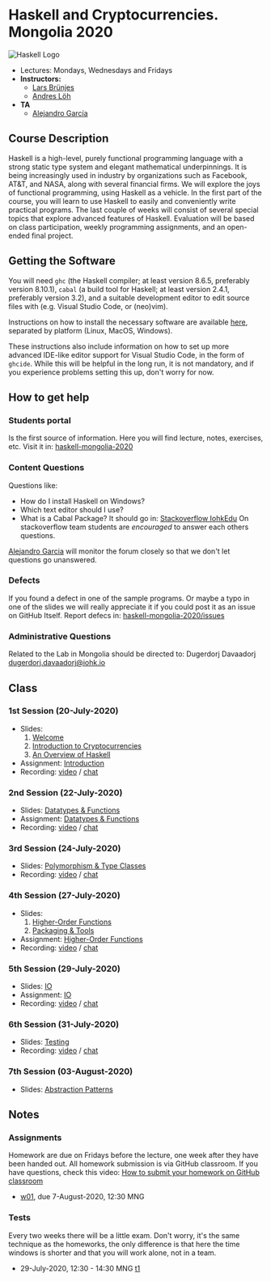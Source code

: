 # Haskell and Cryptocurrencies. Mongolia 2020

![Haskell Logo](https://upload.wikimedia.org/wikipedia/commons/1/1c/Haskell-Logo.svg)

- Lectures: Mondays, Wednesdays and Fridays
- **Instructors:**
  - [Lars Brünjes](https://iohk.io/en/team/lars-brunjes)
  - [Andres Löh](http://www.well-typed.com/people/andres/)
- **TA**
  - [Alejandro García](https://iohk.io/en/team/alejandro-garcia)

## Course Description

Haskell is a high-level, purely functional programming language with a
strong static type system and elegant mathematical underpinnings. It is
being increasingly used in industry by organizations such as Facebook,
AT\&T, and NASA, along with several financial firms. We will explore the
joys of functional programming, using Haskell as a vehicle. In the first
part of the course, you will learn to use Haskell to easily and
conveniently write practical programs. The last couple of weeks will
consist of several special topics that explore advanced features of
Haskell. Evaluation will be based on class participation, weekly
programming assignments, and an open-ended final project.

## Getting the Software

You will need `ghc` (the Haskell compiler; at least version 8.6.5, preferably
version 8.10.1), `cabal` (a build tool for Haskell; at least version 2.4.1,
preferably version 3.2), and a suitable development editor to edit source files
with (e.g. Visual Studio Code, or (neo)vim).

Instructions on how to install the necessary software are available [here](https://github.com/zfoh/haskell-simple-install/blob/master/README.md),
separated by platform (Linux, MacOS, Windows).

These instructions also include information on how to set up more advanced IDE-like
editor support for Visual Studio Code, in the form of `ghcide`. While this will be
helpful in the long run, it is not mandatory, and if you experience problems setting
this up, don't worry for now.

## How to get help

### Students portal

Is the first source of information. Here you will find
lecture, notes, exercises, etc.
Visit it in: [haskell-mongolia-2020](https://github.com/iohkedu/haskell-mongolia-2020)

### Content Questions

Questions like:

- How do I install Haskell on Windows?
- Which text editor should I use?
- What is a Cabal Package?
  It should go in: [Stackoverflow IohkEdu](https://stackoverflow.com/c/iohkedu/questions)
  On stackoverflow team students are _encouraged_ to answer each others questions.

[Alejandro Garcia](alejandro.garcia@iohk.io) will monitor the forum closely
so that we don't let questions go unanswered.

### Defects

If you found a defect in one of the sample programs.
Or maybe a typo in one of the slides we will really appreciate it
if you could post it as an issue on GitHub Itself.
Report defecs in: [haskell-mongolia-2020/issues](https://github.com/iohkedu/haskell-mongolia-2020/issues)

### Administrative Questions

Related to the Lab in Mongolia should be directed to:
Dugerdorj Davaadorj <dugerdorj.davaadorj@iohk.io>

## Class

### 1st Session (20-July-2020)

- Slides:
  1. [Welcome](../lectures/00-welcome.pdf)
  2. [Introduction to Cryptocurrencies](../lectures/01-intro-cryptocurrencies.pdf)
  3. [An Overview of Haskell](../lectures/02-overview-haskell.pdf)
- Assignment: [Introduction](https://classroom.github.com/a/ZFu9YQF5)
- Recording:
  [video](https://drive.google.com/file/d/1u0xNcuoi9cLTFMenfEbNRXqe0S5sI-nj/view?usp=sharing) /
  [chat](https://drive.google.com/file/d/1OVoowel76o5tedNLYxxCyPN6qopGD6wK/view?usp=sharing)

### 2nd Session (22-July-2020)

- Slides: [Datatypes & Functions](../lectures/03-datatypes-functions.pdf)
- Assignment: [Datatypes & Functions](https://classroom.github.com/a/YjmNAnkP)
- Recording:
  [video](https://drive.google.com/file/d/127LklblBCX-2VsHKy3cHWeXWyhFr5lma/view?usp=sharing) /
  [chat](https://drive.google.com/file/d/127LklblBCX-2VsHKy3cHWeXWyhFr5lma/view?usp=sharing)

### 3rd Session (24-July-2020)

- Slides: [Polymorphism & Type Classes](../lectures/04-polymorphism-type-classes.pdf)
- Recording:
  [video](https://drive.google.com/file/d/11MVm_fiqpaEFavEOSXKQ6zBuSRRp5MCE/view?usp=sharing) /
  [chat](https://drive.google.com/file/d/1E3fRkTX5-NhUHP1YFC01Dtt2s8AYCrjL/view?usp=sharing)

### 4th Session (27-July-2020)

- Slides:
  1. [Higher-Order Functions](../lectures/05-higher-order-functions.pdf)
  2. [Packaging & Tools](../lectures/06-packaging-and-tools.pdf)
- Assignment: [Higher-Order Functions](https://classroom.github.com/a/8_VyrI5G)
- Recording:
  [video](https://drive.google.com/file/d/1CzKVzIwuNVvtbZk30VOKaEb2paCxAD_r/view?usp=sharing) /
  [chat](https://drive.google.com/file/d/1KaWzbrCgNBXL9gUGsgYO198orrHhYtUN/view?usp=sharing)

### 5th Session (29-July-2020)

- Slides: [IO](../lectures/07-io.pdf)
- Assignment: [IO](https://classroom.github.com/a/_eDITQUZ)
- Recording:
  [video](https://drive.google.com/file/d/1WuTl_Z_xvmZJv0AD0vlQYs63ja68gFfz/view?usp=sharing) /
  [chat](https://drive.google.com/file/d/11H2lVjCV60GXJVSt3zl5XX66QXDGHIhc/view?usp=sharing)

### 6th Session (31-July-2020)

- Slides: [Testing](../lectures/08-testing.pdf)
- Recording:
  [video](https://drive.google.com/file/d/1UXqmBjNMPuJxHbsAMTDnihdnw6IZRt73/view?usp=sharing) /
  [chat](https://drive.google.com/file/d/1ueiGfD0fjbLJh6nHcg33Rtb_zLAZsRyV/view?usp=sharing)

### 7th Session (03-August-2020)

- Slides: [Abstraction Patterns](../lectures/09-abstraction-patterns.pdf)

## Notes

### Assignments

Homework are due on Fridays before the lecture, one week after they have been handed out.
All homework submission is via GitHub classroom.
If you have questions, check this video:
[How to submit your homework on GitHub classroom](https://youtu.be/MSe8xIEiulc)

- [w01](https://classroom.github.com/g/GZPFmDbA), due 7-August-2020, 12:30 MNG

### Tests

Every two weeks there will be a little exam.
Don't worry, it's the same technique as the homeworks,
the only difference is that here the time windows is shorter and
that you will work alone, not in a team.

- 29-July-2020, 12:30 - 14:30 MNG [t1](https://classroom.github.com/a/C4Juj31P)
